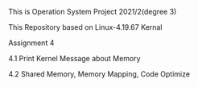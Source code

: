 This is Operation System Project
2021/2(degree 3)

This Repository based on Linux-4.19.67 Kernal

Assignment 4

4.1 Print Kernel Message about Memory

4.2 Shared Memory, Memory Mapping, Code Optimize

